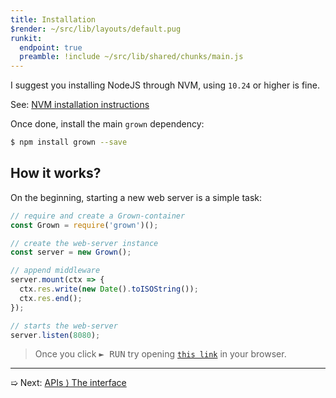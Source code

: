 ```yaml
---
title: Installation
$render: ~/src/lib/layouts/default.pug
runkit:
  endpoint: true
  preamble: !include ~/src/lib/shared/chunks/main.js
---
```


I suggest you installing NodeJS through NVM, using `10.24` or higher is fine.

See: [NVM installation instructions](https://github.com/creationix/nvm#installation)

Once done, install the main `grown` dependency:

```bash
$ npm install grown --save
```

## How it works?

On the beginning, starting a new web server is a simple task:

```js
// require and create a Grown-container
const Grown = require('grown')();

// create the web-server instance
const server = new Grown();

// append middleware
server.mount(ctx => {
  ctx.res.write(new Date().toISOString());
  ctx.res.end();
});

// starts the web-server
server.listen(8080);
```

> Once you click <kbd>► RUN</kbd> try opening [`this link`](/) in your browser.

<div id="target"></div>

---

➯ Next: [APIs &rangle; The interface](./docs)
